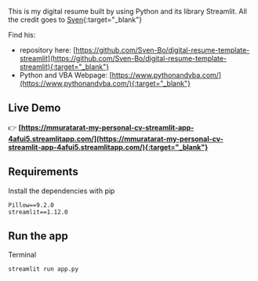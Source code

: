 This is my digital resume built by using Python and its library Streamlit. All the credit goes to [Sven](https://github.com/Sven-Bo){:target="_blank"}

Find his:
- repository here: [https://github.com/Sven-Bo/digital-resume-template-streamlit](https://github.com/Sven-Bo/digital-resume-template-streamlit){:target="_blank"}
- Python and VBA Webpage: [https://www.pythonandvba.com/](https://www.pythonandvba.com/){:target="_blank"}

## Live Demo
👉 **[https://mmuratarat-my-personal-cv-streamlit-app-4afui5.streamlitapp.com/](https://mmuratarat-my-personal-cv-streamlit-app-4afui5.streamlitapp.com/){:target="_blank"}**

## Requirements
Install the dependencies with pip
```
Pillow==9.2.0
streamlit==1.12.0
```

## Run the app
Terminal
```
streamlit run app.py
```

